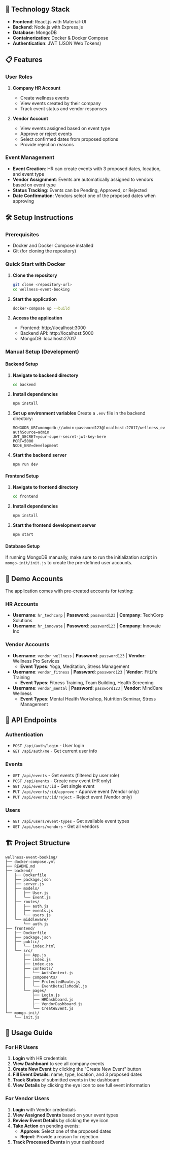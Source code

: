## 🚀 Technology Stack

- **Frontend**: React.js with Material-UI
- **Backend**: Node.js with Express.js
- **Database**: MongoDB
- **Containerization**: Docker & Docker Compose
- **Authentication**: JWT (JSON Web Tokens)

## 📋 Features

### User Roles

1. **Company HR Account**
   - Create wellness events
   - View events created by their company
   - Track event status and vendor responses

2. **Vendor Account**
   - View events assigned based on event type
   - Approve or reject events
   - Select confirmed dates from proposed options
   - Provide rejection reasons

### Event Management

- **Event Creation**: HR can create events with 3 proposed dates, location, and event type
- **Vendor Assignment**: Events are automatically assigned to vendors based on event type
- **Status Tracking**: Events can be Pending, Approved, or Rejected
- **Date Confirmation**: Vendors select one of the proposed dates when approving

## 🛠️ Setup Instructions

### Prerequisites

- Docker and Docker Compose installed
- Git (for cloning the repository)

### Quick Start with Docker

1. **Clone the repository**
   ```bash
   git clone <repository-url>
   cd wellness-event-booking
   ```

2. **Start the application**
   ```bash
   docker-compose up --build
   ```

3. **Access the application**
   - Frontend: http://localhost:3000
   - Backend API: http://localhost:5000
   - MongoDB: localhost:27017

### Manual Setup (Development)

#### Backend Setup

1. **Navigate to backend directory**
   ```bash
   cd backend
   ```

2. **Install dependencies**
   ```bash
   npm install
   ```

3. **Set up environment variables**
   Create a `.env` file in the backend directory:
   ```env
   MONGODB_URI=mongodb://admin:password123@localhost:27017/wellness_events?authSource=admin
   JWT_SECRET=your-super-secret-jwt-key-here
   PORT=5000
   NODE_ENV=development
   ```

4. **Start the backend server**
   ```bash
   npm run dev
   ```

#### Frontend Setup

1. **Navigate to frontend directory**
   ```bash
   cd frontend
   ```

2. **Install dependencies**
   ```bash
   npm install
   ```

3. **Start the frontend development server**
   ```bash
   npm start
   ```

#### Database Setup

If running MongoDB manually, make sure to run the initialization script in `mongo-init/init.js` to create the pre-defined user accounts.

## 👥 Demo Accounts

The application comes with pre-created accounts for testing:

### HR Accounts
- **Username**: `hr_techcorp` | **Password**: `password123` | **Company**: TechCorp Solutions
- **Username**: `hr_innovate` | **Password**: `password123` | **Company**: Innovate Inc

### Vendor Accounts
- **Username**: `vendor_wellness` | **Password**: `password123` | **Vendor**: Wellness Pro Services
  - **Event Types**: Yoga, Meditation, Stress Management
- **Username**: `vendor_fitness` | **Password**: `password123` | **Vendor**: FitLife Training
  - **Event Types**: Fitness Training, Team Building, Health Screening
- **Username**: `vendor_mental` | **Password**: `password123` | **Vendor**: MindCare Wellness
  - **Event Types**: Mental Health Workshop, Nutrition Seminar, Stress Management

## 🔧 API Endpoints

### Authentication
- `POST /api/auth/login` - User login
- `GET /api/auth/me` - Get current user info

### Events
- `GET /api/events` - Get events (filtered by user role)
- `POST /api/events` - Create new event (HR only)
- `GET /api/events/:id` - Get single event
- `PUT /api/events/:id/approve` - Approve event (Vendor only)
- `PUT /api/events/:id/reject` - Reject event (Vendor only)

### Users
- `GET /api/users/event-types` - Get available event types
- `GET /api/users/vendors` - Get all vendors

## 🏗️ Project Structure

```
wellness-event-booking/
├── docker-compose.yml
├── README.md
├── backend/
│   ├── Dockerfile
│   ├── package.json
│   ├── server.js
│   ├── models/
│   │   ├── User.js
│   │   └── Event.js
│   ├── routes/
│   │   ├── auth.js
│   │   ├── events.js
│   │   └── users.js
│   └── middleware/
│       └── auth.js
├── frontend/
│   ├── Dockerfile
│   ├── package.json
│   ├── public/
│   │   └── index.html
│   └── src/
│       ├── App.js
│       ├── index.js
│       ├── index.css
│       ├── contexts/
│       │   └── AuthContext.js
│       ├── components/
│       │   ├── ProtectedRoute.js
│       │   └── EventDetailsModal.js
│       └── pages/
│           ├── Login.js
│           ├── HRDashboard.js
│           ├── VendorDashboard.js
│           └── CreateEvent.js
└── mongo-init/
    └── init.js
```

## 🎯 Usage Guide

### For HR Users

1. **Login** with HR credentials
2. **View Dashboard** to see all company events
3. **Create New Event** by clicking the "Create New Event" button
4. **Fill Event Details**: name, type, location, and 3 proposed dates
5. **Track Status** of submitted events in the dashboard
6. **View Details** by clicking the eye icon to see full event information

### For Vendor Users

1. **Login** with Vendor credentials
2. **View Assigned Events** based on your event types
3. **Review Event Details** by clicking the eye icon
4. **Take Action** on pending events:
   - **Approve**: Select one of the proposed dates
   - **Reject**: Provide a reason for rejection
5. **Track Processed Events** in your dashboard
